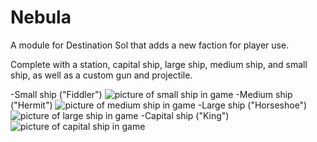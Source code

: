 # Nebula
A module for Destination Sol that adds a new faction for player use.

Complete with a station, capital ship, large ship, medium ship, and small ship, as well as a custom gun and projectile.

-Small ship ("Fiddler")
![picture of small ship in game](https://github.com/RatMoleRat/Nebula-2/blob/master/images/SmallShip.PNG)
-Medium ship ("Hermit")
![picture of medium ship in game](https://github.com/RatMoleRat/Nebula-2/blob/master/images/InGameScreenShotMedium.PNG)
-Large ship ("Horseshoe")
![picture of large ship in game](https://github.com/RatMoleRat/Nebula-2/blob/master/images/LargeShip.PNG)
-Capital ship ("King")
![picture of capital ship in game](https://github.com/RatMoleRat/Nebula-2/blob/master/images/CapitalShipFiring.PNG)

